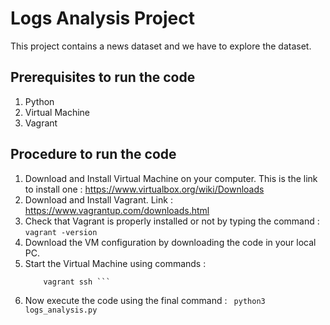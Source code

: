 # Logs Analysis Project

This project contains a news dataset and we have to explore the dataset.

## Prerequisites to run the code
1. Python
2. Virtual Machine
3. Vagrant

## Procedure to run the code
1. Download and Install Virtual Machine on your computer. This is the link to install one : https://www.virtualbox.org/wiki/Downloads
2. Download and Install Vagrant. Link : https://www.vagrantup.com/downloads.html
3. Check that Vagrant is properly installed or not by typing the command : 
    ``` vagrant -version ```
4. Download the VM configuration by downloading the code in your local PC.
6. Start the Virtual Machine using commands : 
    ``` vagrant up
        vagrant ssh ```
7. Now execute the code using the final command : 
    ``` python3 logs_analysis.py```
